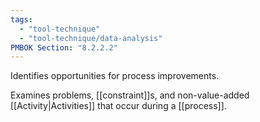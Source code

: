 ```yaml
---
tags:
  - "tool-technique"
  - "tool-technique/data-analysis"
PMBOK Section: "8.2.2.2"
---
```

Identifies opportunities for process improvements.

Examines problems, [[constraint]]s, and non-value-added [[Activity|Activities]] that occur during a [[process]].